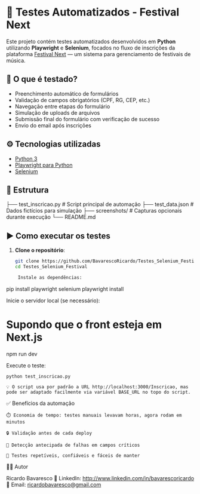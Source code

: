 # 🤖 Testes Automatizados - Festival Next

Este projeto contém testes automatizados desenvolvidos em **Python** utilizando **Playwright** e **Selenium**, focados no fluxo de inscrições da plataforma [Festival Next](https://github.com/BavarescoRicardo/FestivalNext) — um sistema para gerenciamento de festivais de música.

## 🧪 O que é testado?

- Preenchimento automático de formulários
- Validação de campos obrigatórios (CPF, RG, CEP, etc.)
- Navegação entre etapas do formulário
- Simulação de uploads de arquivos
- Submissão final do formulário com verificação de sucesso
- Envio do email após inscrições

## ⚙️ Tecnologias utilizadas

- [Python 3](https://www.python.org/)
- [Playwright para Python](https://playwright.dev/python/)
- [Selenium](https://www.selenium.dev/)

## 📂 Estrutura
├── test_inscricao.py # Script principal de automação
├── test_data.json # Dados fictícios para simulação
├── screenshots/ # Capturas opcionais durante execução
└── README.md

## ▶️ Como executar os testes

1. **Clone o repositório**:
   ```bash
   git clone https://github.com/BavarescoRicardo/Testes_Selenium_Festival.git
   cd Testes_Selenium_Festival

    Instale as dependências:

pip install playwright selenium
playwright install

Inicie o servidor local (se necessário):

# Supondo que o front esteja em Next.js
npm run dev

Execute o teste:
    
    python test_inscricao.py

    💡 O script usa por padrão a URL http://localhost:3000/Inscricao, mas pode ser adaptado facilmente via variável BASE_URL no topo do script.

✅ Benefícios da automação

    ⏱️ Economia de tempo: testes manuais levavam horas, agora rodam em minutos

    🔒 Validação antes de cada deploy

    🐞 Detecção antecipada de falhas em campos críticos

    🧪 Testes repetíveis, confiáveis e fáceis de manter


🙋‍♂️ Autor

Ricardo Bavaresco
💼 LinkedIn: http://www.linkedin.com/in/bavarescoricardo
📧 Email: ricardobavaresco@gmail.com
